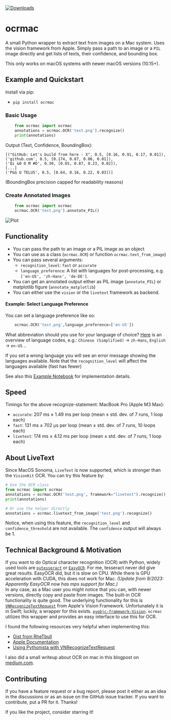 [![Downloads](https://static.pepy.tech/badge/ocrmac)](https://pepy.tech/project/ocrmac)
# ocrmac
A small Python wrapper to extract text from images on a Mac system. Uses the vision framework from Apple. Simply pass a path to an image or a `PIL` image directly and get lists of texts, their confidence, and bounding box.

This only works on macOS systems with newer macOS versions (10.15+).

## Example and Quickstart

Install via pip:

- `pip install ocrmac`

### Basic Usage

```python
    from ocrmac import ocrmac
    annotations = ocrmac.OCR('test.png').recognize()
    print(annotations)
```

Output (Text, Confidence, BoundingBox):

```
[("GitHub: Let's build from here - X", 0.5, [0.16, 0.91, 0.17, 0.01]),
('github.com', 0.5, [0.174, 0.87, 0.06, 0.01]),
('Qi &0 O M #O', 0.30, [0.65, 0.87, 0.23, 0.02]),
[...]
('P&G U TELUS', 0.5, [0.64, 0.16, 0.22, 0.03])]
```
(BoundingBox precision capped for readability reasons)

### Create Annotated Images

```python
    from ocrmac import ocrmac
    ocrmac.OCR('test.png').annotate_PIL()
```

![Plot](https://github.com/straussmaximilian/ocrmac/blob/main/output.png?raw=true)

## Functionality

- You can pass the path to an image or a PIL image as an object
- You can use as a class (`ocrmac.OCR`) or function `ocrmac.text_from_image`)
- You can pass several arguments:
    - `recognition_level`: `fast` or `accurate`
    - `language_preference`: A list with languages for post-processing, e.g. `['en-US', 'zh-Hans', 'de-DE']`. 
- You can get an annotated output either as PIL image (`annotate_PIL`) or matplotlib figure (`annotate_matplotlib`)
- You can either use the `vision` or the `livetext` framework as backend.

#### Example: Select Language Preference

You can set a language preference like so:

```python
    ocrmac.OCR('test.png',language_preference=['en-US'])
```

What abbreviation should you use for your language of choice? [Here](https://www.alchemysoftware.com/livedocs/ezscript/Topics/Catalyst/Language.htm) is an overview of language codes, e.g.: `Chinese (Simplified)` -> `zh-Hans`, `English` -> `en-US` ..

If you set a wrong language you will see an error message showing the languages available. Note that the `recognition_level` will affect the languages available (fast has fewer)

See also this [Example Notebook](https://github.com/straussmaximilian/ocrmac/blob/main/ExampleNotebook.ipynb) for implementation details.


## Speed

Timings for the  above recognize-statement:
MacBook Pro (Apple M3 Max):
- `accurate`: 207 ms ± 1.49 ms per loop (mean ± std. dev. of 7 runs, 1 loop each)
- `fast`: 131 ms ± 702 µs per loop (mean ± std. dev. of 7 runs, 10 loops each)
- `livetext`: 174 ms ± 4.12 ms per loop (mean ± std. dev. of 7 runs, 1 loop each)


## About LiveText
Since MacOS Sonoma, `LiveText` is now supported, which is stronger than the `VisionKit` OCR. You can try this feature by:
```python
# Use the OCR class
from ocrmac import ocrmac
annotations = ocrmac.OCR('test.png', framework="livetext").recognize()
print(annotations)

# Or use the helper directly
annotations = ocrmac.livetext_from_image('test.png').recognize()
```
Notice, when using this feature, the `recognition_level` and `confidence_threshold` are not available. The `confidence` output will always be 1.

## Technical Background & Motivation
If you want to do Optical character recognition (OCR) with Python, widely used tools are [`pytesseract`](https://github.com/madmaze/pytesseract) or [`EasyOCR`](https://github.com/JaidedAI/EasyOCR). For me, tesseract never did give great results. EasyOCR did, but it is slow on CPU. While there is GPU acceleration with CUDA, this does not work for Mac. *(Update from 9/2023: Apparently EasyOCR now has mps support for Mac.)*  
In any case, as a Mac user you might notice that you can, with newer versions, directly copy and paste from images. The built-in OCR functionality is quite good. The underlying functionality for this is [`VNRecognizeTextRequest`](https://developer.apple.com/documentation/vision/vnrecognizetextrequest) from Apple's Vision Framework. Unfortunately it is in Swift; luckily, a wrapper for this exists. [`pyobjc-framework-Vision`](https://github.com/ronaldoussoren/pyobjc). `ocrmac` utilizes this wrapper and provides an easy interface to use this for OCR.

I found the following resources very helpful when implementing this:
- [Gist from RheTbull](https://gist.github.com/RhetTbull/1c34fc07c95733642cffcd1ac587fc4c)
- [Apple Documentation](https://developer.apple.com/documentation/vision/recognizing_text_in_images/)
- [Using Pythonista with VNRecognizeTextRequest](https://forum.omz-software.com/topic/6016/recognize-text-from-picture)

I also did a small writeup about OCR on mac in this blogpost on [medium.com](https://betterprogramming.pub/a-practical-guide-to-extract-text-from-images-ocr-in-python-d8c9c30ae74b).

## Contributing

If you have a feature request or a bug report, please post it either as an idea in the discussions or as an issue on the GitHub issue tracker.  If you want to contribute, put a PR for it. Thanks!

If you like the project, consider starring it!

